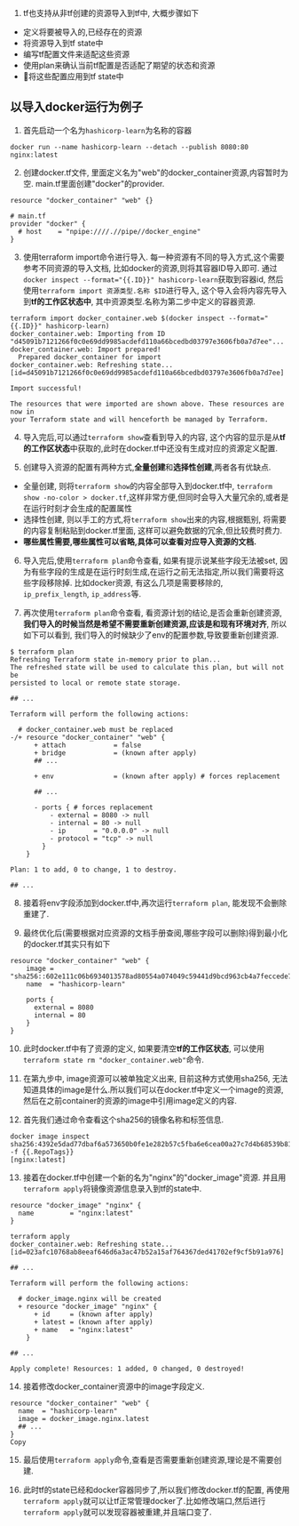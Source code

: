 1. tf也支持从非tf创建的资源导入到tf中, 大概步骤如下
  * 定义将要被导入的,已经存在的资源
  * 将资源导入到tf state中
  * 编写tf配置文件来适配这些资源
  * 使用plan来确认当前tf配置是否适配了期望的状态和资源
  * 将这些配置应用到tf state中

## 以导入docker运行为例子
1. 首先启动一个名为`hashicorp-learn`为名称的容器
```shell 
docker run --name hashicorp-learn --detach --publish 8080:80 nginx:latest
```

2. 创建docker.tf文件, 里面定义名为"web"的docker_container资源,内容暂时为空. main.tf里面创建"docker"的provider.
```shell
resource "docker_container" "web" {}
```

```shell
# main.tf
provider "docker" {
  # host    = "npipe:////.//pipe//docker_engine"
}
```

3. 使用terraform import命令进行导入. 每一种资源有不同的导入方式,这个需要参考不同资源的导入文档, 比如docker的资源,则将其容器ID导入即可. 通过`docker inspect --format="{{.ID}}" hashicorp-learn`获取到容器id, 然后使用`terraform import 资源类型.名称 $ID`进行导入, 这个导入会将内容先导入到**tf的工作区状态中**, 其中资源类型.名称为第二步中定义的容器资源.
```shell
terraform import docker_container.web $(docker inspect --format="{{.ID}}" hashicorp-learn)
docker_container.web: Importing from ID "d45091b7121266f0c0e69dd9985acdefd110a66bcedbd03797e3606fb0a7d7ee"...
docker_container.web: Import prepared!
  Prepared docker_container for import
docker_container.web: Refreshing state... [id=d45091b7121266f0c0e69dd9985acdefd110a66bcedbd03797e3606fb0a7d7ee]

Import successful!

The resources that were imported are shown above. These resources are now in
your Terraform state and will henceforth be managed by Terraform.
```

4. 导入完后,可以通过`terraform show`查看到导入的内容, 这个内容的显示是从**tf的工作区状态**中获取的,此时在docker.tf中还没有生成对应的资源定义配置.

5. 创建导入资源的配置有两种方式,**全量创建**和**选择性创建**,两者各有优缺点.
  * 全量创建, 则将`terraform show`的内容全部导入到docker.tf中, `terraform show -no-color > docker.tf`,这样非常方便,但同时会导入大量冗余的,或者是在运行时刻才会生成的配置属性
  * 选择性创建, 则以手工的方式,将`terraform show`出来的内容,根据甄别, 将需要的内容复制粘贴到docker.tf里面, 这样可以避免数据的冗余,但比较费时费力.
  * **哪些属性需要,哪些属性可以省略,具体可以查看对应导入资源的文档.**

6. 导入完后,使用`terraform plan`命令查看, 如果有提示说某些字段无法被set, 因为有些字段的生成是在运行时刻生成,在运行之前无法指定,所以我们需要将这些字段移除掉. 比如docker资源, 有这么几项是需要移除的, `ip_prefix_length`, `ip_address`等.

7. 再次使用`terraform plan`命令查看, 看资源计划的结论,是否会重新创建资源, **我们导入的时候当然是希望不需要重新创建资源,应该是和现有环境对齐**, 所以如下可以看到, 我们导入的时候缺少了env的配置参数,导致要重新创建资源. 
```shell 
$ terraform plan
Refreshing Terraform state in-memory prior to plan...
The refreshed state will be used to calculate this plan, but will not be
persisted to local or remote state storage.

## ...

Terraform will perform the following actions:

  # docker_container.web must be replaced
-/+ resource "docker_container" "web" {
      + attach            = false
      + bridge            = (known after apply)
      ## ...

      + env               = (known after apply) # forces replacement

      ## ...

      - ports { # forces replacement
          - external = 8080 -> null
          - internal = 80 -> null
          - ip       = "0.0.0.0" -> null
          - protocol = "tcp" -> null
        }
    }

Plan: 1 to add, 0 to change, 1 to destroy.

## ...
```

8. 接着将env字段添加到docker.tf中,再次运行`terraform plan`, 能发现不会删除重建了.

9. 最终优化后(需要根据对应资源的文档手册查阅,哪些字段可以删除)得到最小化的docker.tf其实只有如下
```shell
resource "docker_container" "web" {
    image = "sha256::602e111c06b6934013578ad80554a074049c59441d9bcd963cb4a7feccede7a5"
    name  = "hashicorp-learn"

    ports {
      external = 8080
      internal = 80
    }
}
```

10. 此时docker.tf中有了资源的定义, 如果要清空**tf的工作区状态**, 可以使用`terraform state rm "docker_container.web"`命令.

11. 在第九步中, image资源可以被单独定义出来, 目前这种方式使用sha256, 无法知道具体的image是什么.所以我们可以在docker.tf中定义一个image的资源,然后在之前container的资源的image中引用image定义的内容. 

12. 首先我们通过命令查看这个sha256的镜像名称和标签信息.
```shell
docker image inspect sha256:4392e5dad77dbaf6a573650b0fe1e282b57c5fba6e6cea00a27c7d4b68539b81 -f {{.RepoTags}}
[nginx:latest]
```

13. 接着在docker.tf中创建一个新的名为"nginx"的"docker_image"资源. 并且用`terraform apply`将镜像资源信息录入到tf的state中.
```shell
resource "docker_image" "nginx" {
  name         = "nginx:latest"
}

terraform apply
docker_container.web: Refreshing state... [id=023afc10768ab8eeaf646d6a3ac47b52a15af764367ded41702ef9cf5b91a976]

## ...

Terraform will perform the following actions:

  # docker_image.nginx will be created
  + resource "docker_image" "nginx" {
      + id     = (known after apply)
      + latest = (known after apply)
      + name   = "nginx:latest"
    }

## ...

Apply complete! Resources: 1 added, 0 changed, 0 destroyed!
```

14. 接着修改docker_container资源中的image字段定义.
```shell 
resource "docker_container" "web" {
  name  = "hashicorp-learn"
  image = docker_image.nginx.latest
  ## ...
}
Copy

```

15. 最后使用`terraform apply`命令,查看是否需要重新创建资源,理论是不需要创建.

16. 此时tf的state已经和docker容器同步了,所以我们修改docker.tf的配置, 再使用`terraform apply`就可以让tf正常管理docker了.比如修改端口,然后进行`terraform apply`就可以发现容器被重建,并且端口变了.